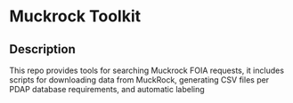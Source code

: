 # Muckrock Toolkit

## Description

This repo provides tools for searching Muckrock FOIA requests, it includes scripts for downloading data from MuckRock, generating CSV files per PDAP database requirements, and automatic labeling

